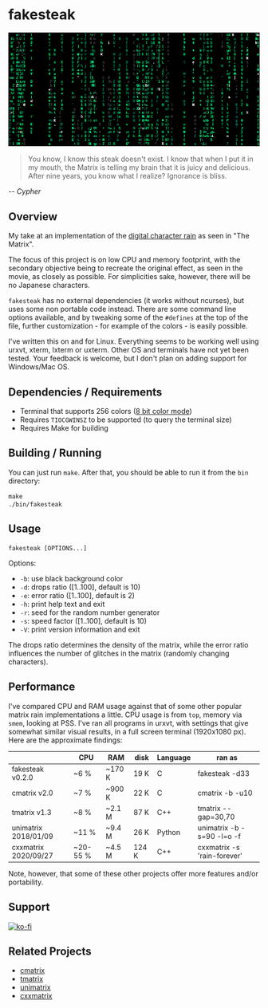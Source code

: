 # fakesteak 

![fakesteak](example2.png)

> You know, I know this steak doesn't exist. I know that when I put it in my mouth, the Matrix is telling my brain that it is juicy and delicious. After nine years, you know what I realize? Ignorance is bliss.

 -- _Cypher_

## Overview 

My take at an implementation of the [digital character rain](https://en.wikipedia.org/wiki/Matrix_digital_rain) as seen in "The Matrix". 

The focus of this project is on low CPU and memory footprint, with the secondary 
objective being to recreate the original effect, as seen in the movie, as closely 
as possible. For simplicities sake, however, there will be no Japanese characters. 

`fakesteak` has no external dependencies (it works without ncurses), but uses 
some non portable code instead. There are some command line options available, 
and by tweaking some of the `#defines` at the top of the file, further 
customization - for example of the colors - is easily possible.

I've written this on and for Linux. Everything seems to be working well using 
urxvt, xterm, lxterm or uxterm. Other OS and terminals have not yet been tested. 
Your feedback is welcome, but I don't plan on adding support for Windows/Mac OS. 

## Dependencies / Requirements

- Terminal that supports 256 colors ([8 bit color mode](https://en.wikipedia.org/wiki/ANSI_escape_code#8-bit))
- Requires `TIOCGWINSZ` to be supported (to query the terminal size)
- Requires Make for building

## Building / Running

You can just run `make`. After that, you should be able to run it from the `bin` directory:

    make
    ./bin/fakesteak

## Usage

    fakesteak [OPTIONS...]

Options:

  - `-b`: use black background color
  - `-d`: drops ratio ([1..100], default is 10)
  - `-e`: error ratio ([1..100], default is 2)
  - `-h`: print help text and exit
  - `-r`: seed for the random number generator
  - `-s`: speed factor ([1..100], default is 10)
  - `-V`: print version information and exit

The drops ratio determines the density of the matrix, while the error ratio influences
the number of glitches in the matrix (randomly changing characters). 

## Performance

I've compared CPU and RAM usage against that of some other popular matrix rain implementations a little. CPU usage is from `top`, memory via `smem`, looking at PSS. I've ran all programs in urxvt, with settings that give somewhat similar visual results, in a full screen terminal (1920x1080 px). Here are the approximate findings:

|                      | CPU      | RAM    | disk  | Language | ran as                      |
|----------------------|----------|--------|-------|----------|-----------------------------|
| fakesteak v0.2.0     |     ~6 % | ~170 K |  19 K | C        | fakesteak -d33              |
|   cmatrix v2.0       |     ~7 % | ~900 K |  22 K | C        | cmatrix -b -u10             |
|   tmatrix v1.3       |     ~8 % | ~2.1 M |  87 K | C++      | tmatrix --gap=30,70         |
| unimatrix 2018/01/09 |    ~11 % | ~9.4 M |  26 K | Python   | unimatrix -b -s=90 -l=o -f  |
| cxxmatrix 2020/09/27 | ~20-55 % | ~4.5 M | 124 K | C++      | cxxmatrix -s 'rain-forever' |

Note, however, that some of these other projects offer more features and/or portability.

## Support

[![ko-fi](https://www.ko-fi.com/img/githubbutton_sm.svg)](https://ko-fi.com/L3L22BUD8)

## Related Projects

- [cmatrix](https://github.com/abishekvashok/cmatrix)
- [tmatrix](https://github.com/M4444/TMatrix)
- [unimatrix](https://github.com/will8211/unimatrix)
- [cxxmatrix](https://github.com/akinomyoga/cxxmatrix)
